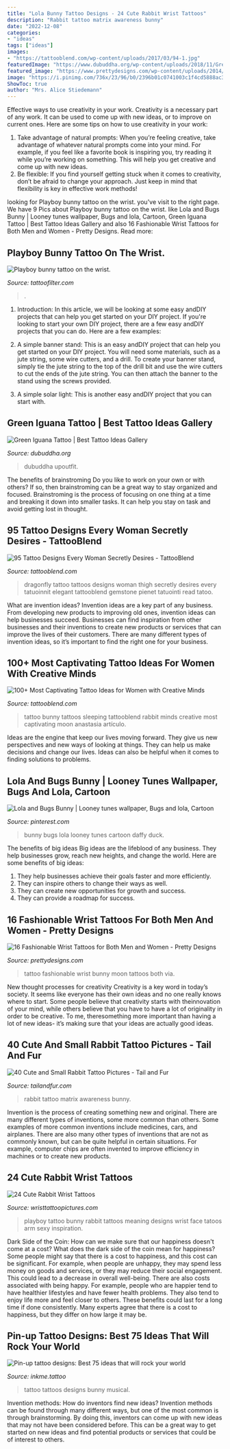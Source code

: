 ```yaml
---
title: "Lola Bunny Tattoo Designs - 24 Cute Rabbit Wrist Tattoos"
description: "Rabbit tattoo matrix awareness bunny"
date: "2022-12-08"
categories:
- "ideas"
tags: ["ideas"]
images:
- "https://tattooblend.com/wp-content/uploads/2017/03/94-1.jpg"
featuredImage: "https://www.dubuddha.org/wp-content/uploads/2018/11/Green-Iguana-Tattoo-by-Steve-Butcher-728x839.jpg"
featured_image: "https://www.prettydesigns.com/wp-content/uploads/2014/11/Cute-Bunny-and-Moon-Tattoo.jpg"
image: "https://i.pinimg.com/736x/23/96/b0/2396b01c0741003c1f4cd5888ac3aa6f--bugs-bunny-bunnies.jpg"
ShowToc: true
author: "Mrs. Alice Stiedemann"
---
```



Effective ways to use creativity in your work.
Creativity is a necessary part of any work. It can be used to come up with new ideas, or to improve on current ones. Here are some tips on how to use creativity in your work: 
1. Take advantage of natural prompts: When you’re feeling creative, take advantage of whatever natural prompts come into your mind. For example, if you feel like a favorite book is inspiring you, try reading it while you’re working on something. This will help you get creative and come up with new ideas. 
2. Be flexible: If you find yourself getting stuck when it comes to creativity, don’t be afraid to change your approach. Just keep in mind that flexibility is key in effective work methods! 

	

		
looking for Playboy bunny tattoo on the wrist. you've visit to the right page. We have 9 Pics about Playboy bunny tattoo on the wrist. like Lola and Bugs Bunny | Looney tunes wallpaper, Bugs and lola, Cartoon, Green Iguana Tattoo | Best Tattoo Ideas Gallery and also 16 Fashionable Wrist Tattoos for Both Men and Women - Pretty Designs. Read more:
		
    
## Playboy Bunny Tattoo On The Wrist.

<img loading=lazy src="https://cdntattoofilter.com/tattoo/177659/fbs.jpg" onerror="this.onerror=null;this.src='https://tse4.mm.bing.net/th?id=OIP.NBqum_XOznlps2wf6PkWaAHaD4&amp;pid=15.1';" alt="Playboy bunny tattoo on the wrist.">

_Source: tattoofilter.com_

>. 

	

1) Introduction: In this article, we will be looking at some easy andDIY projects that can help you get started on your DIY project.
If you're looking to start your own DIY project, there are a few easy andDIY projects that you can do. Here are a few examples:
1) A simple banner stand: This is an easy andDIY project that can help you get started on your DIY project. You will need some materials, such as a jute string, some wire cutters, and a drill. To create your banner stand, simply tie the jute string to the top of the drill bit and use the wire cutters to cut the ends of the jute string. You can then attach the banner to the stand using the screws provided.

2) A simple solar light: This is another easy andDIY project that you can start with.

    
## Green Iguana Tattoo | Best Tattoo Ideas Gallery

<img loading=lazy src="https://www.dubuddha.org/wp-content/uploads/2018/11/Green-Iguana-Tattoo-by-Steve-Butcher-728x839.jpg" onerror="this.onerror=null;this.src='https://tse2.mm.bing.net/th?id=OIP.AIFjZB_MaU-gjX9Qk5QDWAHaIi&amp;pid=15.1';" alt="Green Iguana Tattoo | Best Tattoo Ideas Gallery">

_Source: dubuddha.org_

>dubuddha upoutfit. 

	

The benefits of brainstroming
Do you like to work on your own or with others? If so, then brainstroming can be a great way to stay organized and focused. Brainstroming is the process of focusing on one thing at a time and breaking it down into smaller tasks. It can help you stay on task and avoid getting lost in thought.

    
## 95 Tattoo Designs Every Woman Secretly Desires - TattooBlend

<img loading=lazy src="https://tattooblend.com/wp-content/uploads/2017/03/94-1.jpg" onerror="this.onerror=null;this.src='https://tse4.mm.bing.net/th?id=OIP.30wWQatyzb5J_wNpvboLVgHaJP&amp;pid=15.1';" alt="95 Tattoo Designs Every Woman Secretly Desires - TattooBlend">

_Source: tattooblend.com_

>dragonfly tattoo tattoos designs woman thigh secretly desires every tatuoinnit elegant tattooblend gemstone pienet tatuointi read tatoo. 

	

What are invention ideas?
Invention ideas are a key part of any business. From developing new products to improving old ones, invention ideas can help businesses succeed. Businesses can find inspiration from other businesses and their inventions to create new products or services that can improve the lives of their customers. There are many different types of invention ideas, so it’s important to find the right one for your business.

    
## 100+ Most Captivating Tattoo Ideas For Women With Creative Minds

<img loading=lazy src="https://tattooblend.com/wp-content/uploads/2017/01/64-1.jpg" onerror="this.onerror=null;this.src='https://tse4.mm.bing.net/th?id=OIP.EbX9uFYsCpr3q3kd5BQxzQHaHa&amp;pid=15.1';" alt="100+ Most Captivating Tattoo Ideas for Women with Creative Minds">

_Source: tattooblend.com_

>tattoo bunny tattoos sleeping tattooblend rabbit minds creative most captivating moon anastasia artículo. 

	

Ideas are the engine that keep our lives moving forward. They give us new perspectives and new ways of looking at things. They can help us make decisions and change our lives. Ideas can also be helpful when it comes to finding solutions to problems.

    
## Lola And Bugs Bunny | Looney Tunes Wallpaper, Bugs And Lola, Cartoon

<img loading=lazy src="https://i.pinimg.com/736x/23/96/b0/2396b01c0741003c1f4cd5888ac3aa6f--bugs-bunny-bunnies.jpg" onerror="this.onerror=null;this.src='https://tse2.mm.bing.net/th?id=OIP.6wbeAtoONohmxSmlj7SibAHaD4&amp;pid=15.1';" alt="Lola and Bugs Bunny | Looney tunes wallpaper, Bugs and lola, Cartoon">

_Source: pinterest.com_

>bunny bugs lola looney tunes cartoon daffy duck. 

	

The benefits of big ideas
Big ideas are the lifeblood of any business. They help businesses grow, reach new heights, and change the world. Here are some benefits of big ideas:
1. They help businesses achieve their goals faster and more efficiently.
2. They can inspire others to change their ways as well.
3. They can create new opportunities for growth and success.
4. They can provide a roadmap for success.

    
## 16 Fashionable Wrist Tattoos For Both Men And Women - Pretty Designs

<img loading=lazy src="https://www.prettydesigns.com/wp-content/uploads/2014/11/Cute-Bunny-and-Moon-Tattoo.jpg" onerror="this.onerror=null;this.src='https://tse2.mm.bing.net/th?id=OIP.0tCyLMN1pmvgtUinFPBicwHaJ3&amp;pid=15.1';" alt="16 Fashionable Wrist Tattoos for Both Men and Women - Pretty Designs">

_Source: prettydesigns.com_

>tattoo fashionable wrist bunny moon tattoos both via. 

	

New thought processes for creativity
Creativity is a key word in today’s society. It seems like everyone has their own ideas and no one really knows where to start. Some people believe that creativity starts with theinnovation of your mind, while others believe that you have to have a lot of originality in order to be creative. To me, theresomething more important than having a lot of new ideas- it’s making sure that your ideas are actually good ideas.

    
## 40 Cute And Small Rabbit Tattoo Pictures - Tail And Fur

<img loading=lazy src="http://tailandfur.com/wp-content/uploads/2016/08/40-Cute-and-Small-Rabbit-Tattoo-Pictures-29.jpg" onerror="this.onerror=null;this.src='https://tse3.mm.bing.net/th?id=OIP._gb_B7LVKdAktNoJEkFVdAHaE8&amp;pid=15.1';" alt="40 Cute and Small Rabbit Tattoo Pictures - Tail and Fur">

_Source: tailandfur.com_

>rabbit tattoo matrix awareness bunny. 

	

Invention is the process of creating something new and original. There are many different types of inventions, some more common than others. Some examples of more common inventions include medicines, cars, and airplanes. There are also many other types of inventions that are not as commonly known, but can be quite helpful in certain situations. For example, computer chips are often invented to improve efficiency in machines or to create new products.

    
## 24 Cute Rabbit Wrist Tattoos

<img loading=lazy src="http://www.wristtattoopictures.com/wp-content/uploads/2016/07/Black-Rabbit-Face-Tattoo-rt103.jpg" onerror="this.onerror=null;this.src='https://tse1.mm.bing.net/th?id=OIP.7gcArjAjt9sMaGOL52-LqwHaMk&amp;pid=15.1';" alt="24 Cute Rabbit Wrist Tattoos">

_Source: wristtattoopictures.com_

>playboy tattoo bunny rabbit tattoos meaning designs wrist face tatoos arm sexy inspiration. 

	

Dark Side of the Coin: How can we make sure that our happiness doesn't come at a cost?
What does the dark side of the coin mean for happiness?
Some people might say that there is a cost to happiness, and this cost can be significant. For example, when people are unhappy, they may spend less money on goods and services, or they may reduce their social engagement. This could lead to a decrease in overall well-being.
There are also costs associated with being happy. For example, people who are happier tend to have healthier lifestyles and have fewer health problems. They also tend to enjoy life more and feel closer to others. These benefits could last for a long time if done consistently.
Many experts agree that there is a cost to happiness, but they differ on how large it may be.

    
## Pin-up Tattoo Designs: Best 75 Ideas That Will Rock Your World

<img loading=lazy src="http://www.inkme.tattoo/wp-content/uploads/2016/12/pin-up-tattoos-desiigns-ideas0561.jpg?x79615" onerror="this.onerror=null;this.src='https://tse1.mm.bing.net/th?id=OIP.mr5femdmokHIfPfoL2KHoAHaMF&amp;pid=15.1';" alt="Pin-up tattoo designs: Best 75 ideas that will rock your world">

_Source: inkme.tattoo_

>tattoo tattoos designs bunny musical. 

	

Invention methods: How do inventors find new ideas?
Invention methods can be found through many different ways, but one of the most common is through brainstorming. By doing this, inventors can come up with new ideas that may not have been considered before. This can be a great way to get started on new ideas and find potential products or services that could be of interest to others.

